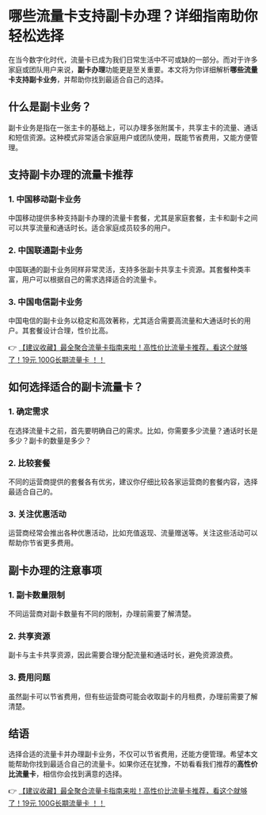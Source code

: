 # 哪些流量卡支持副卡办理？详细指南助你轻松选择

在当今数字化时代，流量卡已成为我们日常生活中不可或缺的一部分。而对于许多家庭或团队用户来说，**副卡办理**功能更是至关重要。本文将为你详细解析**哪些流量卡支持副卡业务**，并帮助你找到最适合自己的选择。

## 什么是副卡业务？

副卡业务是指在一张主卡的基础上，可以办理多张附属卡，共享主卡的流量、通话和短信资源。这种模式非常适合家庭用户或团队使用，既能节省费用，又能方便管理。

## 支持副卡办理的流量卡推荐

### 1. 中国移动副卡业务
中国移动提供多种支持副卡办理的流量卡套餐，尤其是家庭套餐，主卡和副卡之间可以共享流量和通话时长。适合家庭成员较多的用户。

### 2. 中国联通副卡业务
中国联通的副卡业务同样非常灵活，支持多张副卡共享主卡资源。其套餐种类丰富，用户可以根据自己的需求选择适合的流量卡。

### 3. 中国电信副卡业务
中国电信的副卡业务以稳定和高效著称，尤其适合需要高流量和大通话时长的用户。其套餐设计合理，性价比高。

👉 [【建议收藏】最全聚合流量卡指南来啦！高性价比流量卡推荐，看这个就够了！19元 100G长期流量卡 ！！](https://bit.ly/Liuliangka)

## 如何选择适合的副卡流量卡？

### 1. 确定需求
在选择流量卡之前，首先要明确自己的需求。比如，你需要多少流量？通话时长是多少？副卡的数量是多少？

### 2. 比较套餐
不同的运营商提供的套餐各有优劣，建议你仔细比较各家运营商的套餐内容，选择最适合自己的。

### 3. 关注优惠活动
运营商经常会推出各种优惠活动，比如充值返现、流量赠送等。关注这些活动可以帮助你节省更多费用。

## 副卡办理的注意事项

### 1. 副卡数量限制
不同运营商对副卡数量有不同的限制，办理前需要了解清楚。

### 2. 共享资源
副卡与主卡共享资源，因此需要合理分配流量和通话时长，避免资源浪费。

### 3. 费用问题
虽然副卡可以节省费用，但有些运营商可能会收取副卡的月租费，办理前需要了解清楚。

## 结语

选择合适的流量卡并办理副卡业务，不仅可以节省费用，还能方便管理。希望本文能帮助你找到最适合自己的流量卡。如果你还在犹豫，不妨看看我们推荐的**高性价比流量卡**，相信你会找到满意的选择。

👉 [【建议收藏】最全聚合流量卡指南来啦！高性价比流量卡推荐，看这个就够了！19元 100G长期流量卡 ！！](https://bit.ly/Liuliangka)